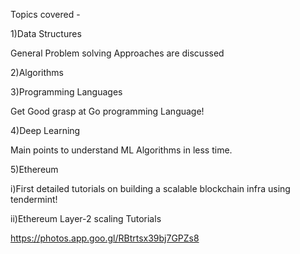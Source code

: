 Topics covered - 


1)Data Structures
 
 General Problem solving Approaches are discussed
  

2)Algorithms
  

3)Programming Languages

  Get Good grasp at Go programming Language!


4)Deep Learning
  
  Main points to understand ML Algorithms in less time.


5)Ethereum
  
 
 i)First detailed tutorials on building a scalable blockchain infra using tendermint!

 ii)Ethereum Layer-2 scaling Tutorials

 
 https://photos.app.goo.gl/RBtrtsx39bj7GPZs8
